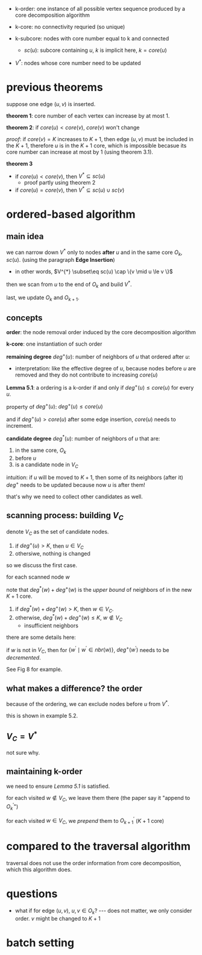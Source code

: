 - k-order: one instance of all possible vertex sequence produced by a core decomposition algorithm


- k-core: no connectivity requried (so unique)
- k-subcore: nodes with core number equal to k and connected
  - $`sc(u)`$: subcore containing $`u`$, $`k`$ is implicit here, $`k=core(u)`$

- $`V^{*}`$: nodes whose core number need to be updated

# previous theorems

suppose one edge $`(u, v)`$ is inserted.

**theorem 1**: core number of each vertex can increase by at most 1. 

**theorem 2**: if $`core(u) < core(v)`$, $`core(v)`$ won't change

*proof*: if $`core(v)=K`$ increases to $`K+1`$, then edge $`(u, v)`$ must be included in the $`K+1`$, therefore $`u`$ is in the $`K+1`$ core, which is impossible becasue its core number can increase at most by 1 (using theorem 3.1). 

**theorem 3**

- if $`core(u) < core(v)`$, then $`V^{*} \subseteq sc(u)`$ 
  - proof partly using theorem 2
- if $`core(u) = core(v)`$, then $`V^{*} \subseteq sc(u) \cup sc(v)`$


# ordered-based algorithm

## main idea

we can narrow down $`V^{*}`$ only to nodes **after** $`u`$ and in the same core $`O_k`$, $`sc(u)`$. 
(using the paragraph **Edge Insertion**)

- in other words, $`V^{*} \subset\eq sc(u) \cap \{v \mid u \le v \}`$

then we scan from $`u`$ to the end of $`O_k`$ and build $`V^{*}`$. 

last, we update $`O_k`$ and $`O_{k+1}`$.

## concepts

**order**: the node removal order induced by the core decomposition algorithm

**k-core**: one instantiation of such order

**remaining degree** $`deg^{+}(u)`$: number of neighbors of $`u`$ that ordered after $`u`$:

- interpretation: like the effective degree of $`u`$, because nodes before $`u`$ are removed and they do not contribute to increasing $`core(u)`$

**Lemma 5.1**: a ordering is a k-order if and only if $`deg^{+}(u) \le core(u)`$ for every $`u`$.

property of $`deg^{+}(u)`$: $`deg^{+}(u) \le core(u)`$

and if $`deg^{+}(u) > core(u)`$ after some edge insertion, $`core(u)`$ needs to increment. 

**candidate degree** $`deg^{*}(u)`$: number of neighbors of $`u`$ that are:

1. in the same core, $`O_k`$
2. before $`u`$
3. is a candidate node in $`V_C`$

intuition: if $`u`$ will be moved to $`K+1`$, then some of its neighbors (after it) $`deg^{+}`$ needs to be updated because now $`u`$ is after them! 

that's why we need to collect other candidates as well. 

## scanning process: building $`V_C`$

denote $`V_C`$ as the set of candidate nodes.

1. if $`deg^{+}(u)>K`$, then $`u \in V_C`$
2. othersiwe, nothing is changed

so we discuss the first case.

for each scanned node $`w`$

note that $`deg^{*}(w) + deg^{+}(w)`$ is the *upper bound* of neighbors of in the new $`K+1`$ core. 

1. if $`deg^{*}(w) + deg^{+}(w) > K`$, then $`w \in V_C`$.
2. otherwise, $`deg^{*}(w) + deg^{+}(w) \le K`$, $`w \not\in V_C`$
   - insufficient neighbors

there are some details here:

if $`w`$ is not in $`V_C`$, then for $`\{w^{'} \mid w^{'} \in nbr(w) \}`$, $`deg^{+}(w^{'})`$ needs to be *decremented*. 

See Fig 8 for example. 

## what makes a difference? the order

because of the ordering, we can exclude nodes before $`u`$ from $`V^{*}`$. 

this is shown in example 5.2. 

## $`V_C = V^{*}`$

not sure why. 

## maintaining k-order

we need to ensure *Lemma 5.1* is satisfied. 

for each visited $`w \not\in V_C`$, we leave them there (the paper say it "append to $`O_k^{'}`$")

for each visited $`w \in V_C`$, we *prepend* them to $`O_{k+1}^{'}`$ ($`K+1`$ core)

# compared to the traversal algorithm

traversal does not use the order information from core decomposition, which this algorithm does. 

# questions

- what if for edge $`(u, v)`$, $`u, v \in O_k`$? --- does not matter, we only consider order. $`v`$ might be changed to $`K+1`$


# batch setting



